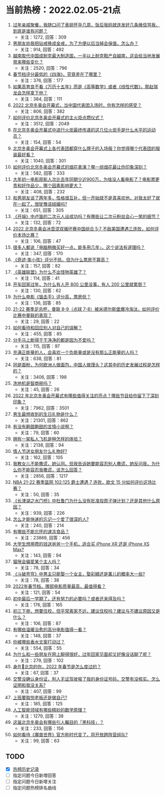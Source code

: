 # 当前热榜：2022.02.05-21点
1. [过年亲戚聚餐，我随口问了表姐怀孕几周，饭后我妈就连发好几条微信骂我，到底是谁有问题？](https://www.zhihu.com/question/514633604)
    * 关注：1272, 回答：309
2. [男朋友劝我把钻戒换成金戒，为了方便以后当掉会保值，怎么办？](https://www.zhihu.com/question/514147672)
    * 关注：914, 回答：492
3. [越南取代中国成耐克最大制造国，一半以上耐克鞋产自越南，这会给当地发展带来哪些变化？](https://www.zhihu.com/question/509932317)
    * 关注：2520, 回答：796
4. [春节档评分最低的《四海》，究竟差在了哪里？](https://www.zhihu.com/question/514584239)
    * 关注：376, 回答：177
5. [如果高育良不看《万历十五年》而是《高等数学》或者《线性代数》，那赵瑞龙会怎样拿下他？](https://www.zhihu.com/question/513791261)
    * 关注：384, 回答：111
6. [2022 北京冬奥会开幕式，当中国代表团入场时，你有怎样的感受？](https://www.zhihu.com/question/514765755)
    * 关注：806, 回答：382
7. [如何评价北京冬奥会开幕式的主火炬点燃仪式？](https://www.zhihu.com/question/514773566)
    * 关注：3512, 回答：2049
8. [在北京冬奥会开幕式中进行火炬最终传递的这几位火炬手是什么水平的运动员？](https://www.zhihu.com/question/514773306)
    * 关注：154, 回答：54
9. [北京冬奥会开幕式上各代表团都穿什么牌子的入场服？你觉得哪个代表团的服装最好看？](https://www.zhihu.com/question/514757670)
    * 关注：1040, 回答：301
10. [如何评价北京冬奥会开幕式的烟花表演？哪一组烟花最让你印象深刻？](https://www.zhihu.com/question/514754697)
    * 关注：582, 回答：333
11. [大年初一电影观影人次比去年同期少近900万，为啥没人看电影了？电影票更贵和好作品少，哪个因素影响更大？](https://www.zhihu.com/question/514459342)
    * 关注：408, 回答：232
12. [和男朋友谈了两年多，性格很互补，但一开始就不是真喜欢他，对我太好了就在一起了，很犹豫该结婚吗?](https://www.zhihu.com/question/514831617)
    * 关注：651, 回答：305
13. [《开端》中卢笛的二次元人设成功吗？有哪些让二次元粉丝会心一笑的细节？](https://www.zhihu.com/question/512781507)
    * 关注：132, 回答：72
14. [2022 北京冬奥会冰壶混双循环赛中国组合 5:7 不敌美国遭遇三连败，如何评价本场比赛？](https://www.zhihu.com/question/514862945)
    * 关注：106, 回答：47
15. [很多人都说「电脑稍微买好一点，能多用几年」，这个说法有道理吗？](https://www.zhihu.com/question/514105729)
    * 关注：347, 回答：170
16. [《奇迹·笨小孩》评分不低，但为什么票房不算高？](https://www.zhihu.com/question/514437578)
    * 关注：157, 回答：82
17. [《英雄联盟》为什么不出怪物英雄了？](https://www.zhihu.com/question/510135073)
    * 关注：114, 回答：41
18. [开车回家过年，为什么有人开 800 公里没事，有人 200 公里就累倒？](https://www.zhihu.com/question/469750082)
    * 关注：130, 回答：62
19. [为什么电影《狙击手》评分高，票房低？](https://www.zhihu.com/question/514514007)
    * 关注：136, 回答：85
20. [21-22 赛季足总杯，曼联 8-9（点球 7-8）被米德尔斯堡爆冷淘汰，如何评价比赛中曼联的表现？](https://www.zhihu.com/question/514831326)
    * 关注：29, 回答：22
21. [如何看待和回应别人对自己的误解？](https://www.zhihu.com/question/27523380)
    * 关注：455, 回答：85
22. [分手马上断得干干净净的都是因为不爱吗？](https://www.zhihu.com/question/514472642)
    * 关注：115, 回答：97
23. [充满正能量的人，会喜欢一个负能量或是没有那么正能量的人吗？](https://www.zhihu.com/question/20309007)
    * 关注：638, 回答：81
24. [同是面粉，为何欧洲人做面包，中国人做馒头？这其中的历史发展过程是怎样的？](https://www.zhihu.com/question/20100349)
    * 关注：3406, 回答：198
25. [洗地机是智商税吗？](https://www.zhihu.com/question/427744059)
    * 关注：45, 回答：26
26. [2022 年北京冬奥会开幕式有哪些值得关注的亮点？哪些节目给你留下了深刻印象？](https://www.zhihu.com/question/514745943)
    * 关注：7962, 回答：3501
27. [男生最想收到的生日礼物是什么？](https://www.zhihu.com/question/20235357)
    * 关注：21301, 回答：862
28. [有没有齁甜齁甜的言情小说啊？](https://www.zhihu.com/question/508605458)
    * 关注：79, 回答：60
29. [拥有一架私人飞机是种怎样的体验？](https://www.zhihu.com/question/27419714)
    * 关注：2138, 回答：94
30. [情人节送女朋友什么礼物好?](https://www.zhihu.com/question/266402262)
    * 关注：162, 回答：105
31. [我教女儿不能撒谎，她认同。但我告诉她要能容忍别人撒谎，她反问我，为什么你不能容忍我撒谎，该怎么回答？](https://www.zhihu.com/question/505148883)
    * 关注：2856, 回答：1217
32. [NBA 21-22 赛季篮网 102:125 爵士遭遇 7 连败，欧文 15 分如何评价这场比赛？](https://www.zhihu.com/question/514836745)
    * 关注：50, 回答：35
33. [《长津湖之水门桥》中杜鲁门为什么没有批准投原子弹计划？还是其他什么原因？](https://www.zhihu.com/question/514558839)
    * 关注：939, 回答：226
34. [怎么才能快速的忘记一个爱了很深的人?](https://www.zhihu.com/question/513857158)
    * 关注：240, 回答：214
35. [有哪些不能忘怀的速冻食品？](https://www.zhihu.com/question/22528844)
    * 关注：23869, 回答：456
36. [大学生想用攒的钱送爸爸一个手机，适合买 iPhone XR 还是 iPhone XS Max?](https://www.zhihu.com/question/513772660)
    * 关注：143, 回答：94
37. [猫咪会偏爱某个主人吗？](https://www.zhihu.com/question/513922942)
    * 关注：78, 回答：34
38. [《斗破苍穹》中男主只能娶一个女主，娶彩鳞还是薰儿的概率大一些?](https://www.zhihu.com/question/512707132)
    * 关注：78, 回答：38
39. [2022年春节档，哪部电影质量最高，最值得看？](https://www.zhihu.com/question/514103747)
    * 关注：121, 回答：54
40. [初中最后一学期了，还有努力的必要吗？或者还来得及吗？](https://www.zhihu.com/question/513722321)
    * 关注：176, 回答：165
41. [初三下册，想要住校，但平常离家不远，建议住校吗？建议与不建议原因又是什么？](https://www.zhihu.com/question/514619832)
    * 关注：106, 回答：87
42. [有哪些温暖治愈的高分电影值得一看？](https://www.zhihu.com/question/493423794)
    * 关注：148, 回答：37
43. [你被哪些香水文案打动过？](https://www.zhihu.com/question/343492056)
    * 关注：554, 回答：55
44. [为什么和一些朋友在网上聊得很好，过年回家见面却又好像没话聊了呢？](https://www.zhihu.com/question/512714998)
    * 关注：279, 回答：102
45. [身在北京的你，2022 年春节是怎么度过的？](https://www.zhihu.com/question/512532732)
    * 关注：67, 回答：37
46. [交警没确认身份证，别人无证驾驶报了我的身份证号码，交警有没核实。怎么证明和我没关系?](https://www.zhihu.com/question/514114610)
    * 关注：407, 回答：99
47. [上班要取悦老板还是做自己?](https://www.zhihu.com/question/514553707)
    * 关注：185, 回答：125
48. [人工智能领域有哪些精妙的数学原理？](https://www.zhihu.com/question/508649281)
    * 关注：1279, 回答：38
49. [这届北京冬奥会有哪些引人瞩目的「黑科技」？](https://www.zhihu.com/question/514693156)
    * 关注：233, 回答：156
50. [如何看待《魔兽世界》官方称时代变了，将开放跨阵营组队?](https://www.zhihu.com/question/514332935)
    * 关注：99, 回答：63
## TODO
* [x] [热榜历史记录](hot_history/AllHot.md)
* [ ] 指定问题今日新增回答
* [ ] 指定问题今日新增关注
* [ ] 指定问题热榜排名曲线
